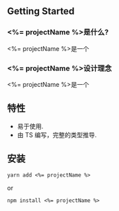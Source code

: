 ## Getting Started

### <%= projectName %>是什么?

<%= projectName %>是一个

### <%= projectName %>设计理念

<%= projectName %>是一个

## 特性

- 易于使用.
- 由 TS 编写，完整的类型推导.

## 安装

```
yarn add <%= projectName %>
```

or

```
npm install <%= projectName %>
```
